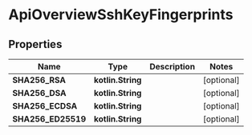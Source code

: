 
# ApiOverviewSshKeyFingerprints

## Properties
Name | Type | Description | Notes
------------ | ------------- | ------------- | -------------
**SHA256_RSA** | **kotlin.String** |  |  [optional]
**SHA256_DSA** | **kotlin.String** |  |  [optional]
**SHA256_ECDSA** | **kotlin.String** |  |  [optional]
**SHA256_ED25519** | **kotlin.String** |  |  [optional]



